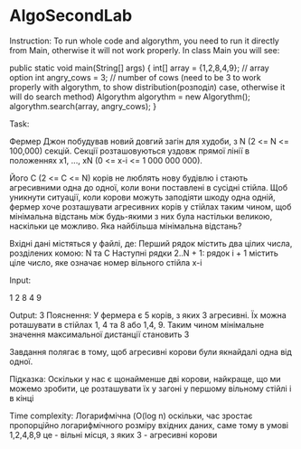 # AlgoSecondLab
Instruction:
To run whole code and algorythm, you need to run it directly from Main, otherwise it will not work properly.
In class Main you will see: 

public static void main(String[] args) {
        int[] array = {1,2,8,4,9}; // array option
        int angry_cows = 3;        // number of cows (need to be 3 to work properly with algorythm, to show distribution(розподіл) case, otherwise it will do search method)
        Algorythm algorythm = new Algorythm();
        algorythm.search(array, angry_cows);
    }
    


Task: 

Фермер Джон побудував новий довгий загін для худоби, з N (2 <= N <= 100,000) секцій. Секції розташовуються уздовж прямої лінії в положеннях x1, ..., xN (0 <= x-i <= 1 000 000 000).

Його C (2 <= C <= N) корів не люблять нову будівлю і стають агресивними одна до одної, коли вони поставлені в сусідні стійла. Щоб уникнути ситуації, коли корови можуть заподіяти шкоду одна одній, фермер хоче розташувати агресивних корів у стійлах таким чином, щоб мінімальна відстань між будь-якими з них була настільки великою, наскільки це можливо. Яка найбільша мінімальна відстань?

Вхідні дані містяться у файлі, де:
Перший рядок містить два цілих числа, розділених комою: N та C
Наступні рядки 2..N + 1: рядок i + 1 містить ціле число, яке означає номер вільного стійла x-і

Input:


1
2
8
4
9

Output:
3
Пояснення: 
У фермера є 5 корів, з яких 3 агресивні. Їх можна роташувати в стійлах 1, 4 та 8 або 1,4, 9. Таким чином мінімальне значення максимальної дистанції становить 3

Завдання полягає в тому, щоб агресивні корови були якнайдалі одна від одної. 

Підказка:
Оскільки у нас є щонайменше дві корови, найкраще, що ми можемо зробити, це розташувати їх у загоні у першому вільному стійлі і в кінці

Time complexity: Логарифмічна (O(log n) оскільки, час зростає пропорційно логарифмічного розміру вхідних даних, саме тому в умові 1,2,4,8,9 це - вільні місця, з яких 3 - агресивні корови
